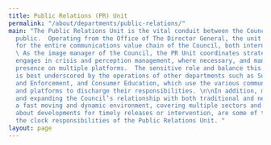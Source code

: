 ```yaml
---
title: Public Relations (PR) Unit
permalink: "/about/departments/public-relations/"
main: "The Public Relations Unit is the vital conduit between the Council and the
  public.  Operating from the Office of The Director General, the unit is responsible
  for the entire communications value chain of the Council, both internal and external.
  \ As the image manager of the Council, the PR Unit coordinates strategic communication,
  engages in crisis and perception management, where necessary, and manages the Council’s
  presence on multiple platforms.  The sensitive role and balance this unit plays
  is best underscored by the operations of other departments such as Surveillance
  and Enforcement, and Consumer Education, which use the various communication channels
  and platforms to discharge their responsibilities. \n\nIn addition, maintaining
  and expanding the Council’s relationship with both traditional and new media in
  a fast moving and dynamic environment, covering multiple sectors and gathering information
  about developments for timely releases or intervention, are some of the daily round
  the clock responsibilities of the Public Relations Unit. "
layout: page
---
```


